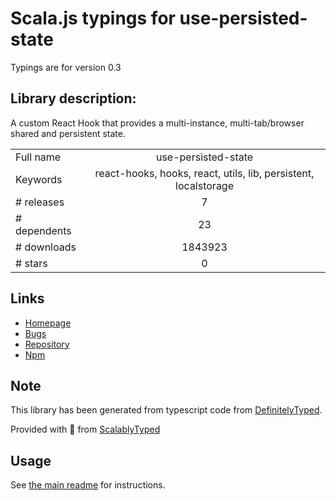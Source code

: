 
# Scala.js typings for use-persisted-state

Typings are for version 0.3

## Library description:
A custom React Hook that provides a multi-instance, multi-tab/browser shared and persistent state.

|                    |                 |
| ------------------ | :-------------: |
| Full name          | use-persisted-state |
| Keywords           | react-hooks, hooks, react, utils, lib, persistent, localstorage |
| # releases         | 7 |
| # dependents       | 23 |
| # downloads        | 1843923 |
| # stars            | 0 |

## Links
- [Homepage](https://github.com/donavon/use-persisted-state#readme)
- [Bugs](https://github.com/donavon/use-persisted-state/issues)
- [Repository](https://github.com/donavon/use-persisted-state)
- [Npm](https://www.npmjs.com/package/use-persisted-state)
    


## Note
This library has been generated from typescript code from [DefinitelyTyped](https://definitelytyped.org).

Provided with :purple_heart: from [ScalablyTyped](https://github.com/oyvindberg/ScalablyTyped)

## Usage
See [the main readme](../../readme.md) for instructions.


